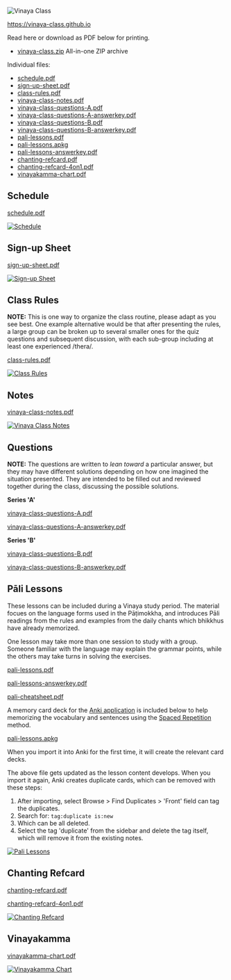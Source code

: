 
<div class="center">

![Vinaya Class](./includes/figures/vinaya-class-title.w600.png)

<https://vinaya-class.github.io>

</div>

Read here or download as PDF below for printing.

- [vinaya-class.zip](./includes/docs/vinaya-class.zip) All-in-one ZIP archive

Individual files:

- [schedule.pdf](./includes/docs/schedule.pdf)
- [sign-up-sheet.pdf](./includes/docs/sign-up-sheet.pdf)
- [class-rules.pdf](./includes/docs/class-rules.pdf)
- [vinaya-class-notes.pdf](./includes/docs/vinaya-class-notes.pdf)
- [vinaya-class-questions-A.pdf](./includes/docs/vinaya-class-questions-A.pdf)
- [vinaya-class-questions-A-answerkey.pdf](./includes/docs/vinaya-class-questions-A-answerkey.pdf)
- [vinaya-class-questions-B.pdf](./includes/docs/vinaya-class-questions-B.pdf)
- [vinaya-class-questions-B-answerkey.pdf](./includes/docs/vinaya-class-questions-B-answerkey.pdf)
- [pali-lessons.pdf](./includes/docs/pali-lessons.pdf)
- [pali-lessons.apkg](./includes/docs/pali-lessons.apkg)
- [pali-lessons-answerkey.pdf](./includes/docs/pali-lessons-answerkey.pdf)
- [chanting-refcard.pdf](./includes/docs/chanting-refcard.pdf)
- [chanting-refcard-4on1.pdf](./includes/docs/chanting-refcard-4on1.pdf)
- [vinayakamma-chart.pdf](./includes/docs/vinayakamma-chart.pdf)

## Schedule

[schedule.pdf](./includes/docs/schedule.pdf)

[![Schedule](./includes/docs/schedule-thumb.png)](./includes/docs/schedule.pdf)

## Sign-up Sheet

[sign-up-sheet.pdf](./includes/docs/sign-up-sheet.pdf)

[![Sign-up Sheet](./includes/docs/sign-up-sheet-thumb.png)](./includes/docs/sign-up-sheet.pdf)

## Class Rules

**NOTE:** This is one way to organize the class routine, please adapt as you see
best. One example alternative would be that after presenting the rules, a large
group can be broken up to several smaller ones for the quiz questions and
subsequent discussion, with each sub-group including at least one experienced
/thera/.

[class-rules.pdf](./includes/docs/class-rules.pdf)

[![Class Rules](./includes/docs/class-rules-thumb.png)](./includes/docs/class-rules.pdf)

## Notes

[vinaya-class-notes.pdf](./includes/docs/vinaya-class-notes.pdf)

[![Vinaya Class Notes](./includes/docs/vinaya-class-notes-thumb.png)](./includes/docs/vinaya-class-notes.pdf)

## Questions

**NOTE:** The questions are written to _lean toward_ a particular answer, but
they may have different solutions depending on how one imagined the situation
presented. They are intended to be filled out and reviewed together during the
class, discussing the possible solutions.

**Series 'A'**

[vinaya-class-questions-A.pdf](./includes/docs/vinaya-class-questions-A.pdf)

[vinaya-class-questions-A-answerkey.pdf](./includes/docs/vinaya-class-questions-A-answerkey.pdf)

**Series 'B'**

[vinaya-class-questions-B.pdf](./includes/docs/vinaya-class-questions-B.pdf)

[vinaya-class-questions-B-answerkey.pdf](./includes/docs/vinaya-class-questions-B-answerkey.pdf)

## Pāli Lessons

These lessons can be included during a Vinaya study period. The material focues on the language forms used in the Pāṭimokkha, and introduces Pāli readings from the rules and examples from the daily chants which bhikkhus have already memorized.

One lesson may take more than one session to study with a group. Someone familiar with the language may explain the grammar points, while the others may take turns in solving the exercises.

[pali-lessons.pdf](./includes/docs/pali-lessons.pdf)

[pali-lessons-answerkey.pdf](./includes/docs/pali-lessons-answerkey.pdf)

[pali-cheatsheet.pdf](./includes/docs/pali-cheatsheet.pdf)

A memory card deck for the [Anki application](https://apps.ankiweb.net/) is included below to help memorizing the vocabulary and sentences using the [Spaced Repetition](https://gwern.net/spaced-repetition) method.

[pali-lessons.apkg](./includes/docs/pali-lessons.apkg)

When you import it into Anki for the first time, it will create the relevant card decks.

The above file gets updated as the lesson content develops. When you import it again, Anki creates duplicate cards, which can be removed with these steps:

1. After importing, select Browse > Find Duplicates > 'Front' field can tag the duplicates.
2. Search for: `tag:duplicate is:new`
3. Which can be all deleted.
4. Select the tag 'duplicate' from the sidebar and delete the tag itself, which will remove it from the existing notes.

[![Pali Lessons](./includes/docs/pali-lessons-thumb.png)](./includes/docs/pali-lessons.pdf)

## Chanting Refcard

[chanting-refcard.pdf](./includes/docs/chanting-refcard.pdf)

[chanting-refcard-4on1.pdf](./includes/docs/chanting-refcard-4on1.pdf)

[![Chanting Refcard](./includes/docs/chanting-refcard-4on1-thumb.png)](./includes/docs/chanting-refcard-4on1.pdf)

## Vinayakamma

[vinayakamma-chart.pdf](./includes/docs/vinayakamma-chart.pdf)

[![Vinayakamma Chart](./includes/docs/vinayakamma-chart-thumb.png)](./includes/docs/vinayakamma-chart.pdf)

